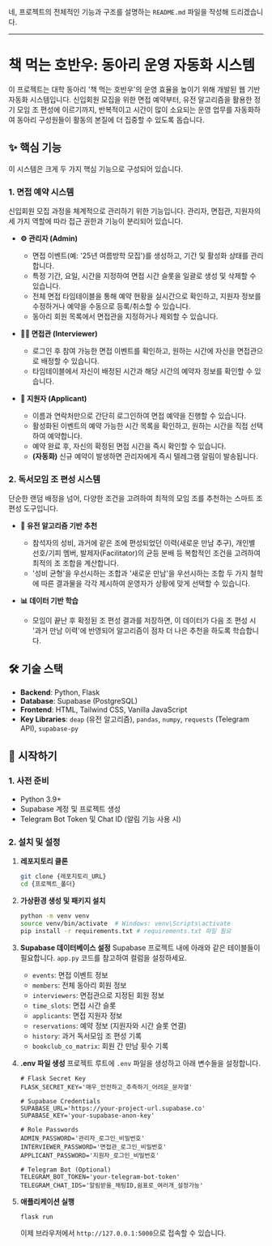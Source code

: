 네, 프로젝트의 전체적인 기능과 구조를 설명하는 `README.md` 파일을 작성해 드리겠습니다.

-----

# 책 먹는 호반우: 동아리 운영 자동화 시스템

이 프로젝트는 대학 동아리 '책 먹는 호반우'의 운영 효율을 높이기 위해 개발된 웹 기반 자동화 시스템입니다. 신입회원 모집을 위한 면접 예약부터, 유전 알고리즘을 활용한 정기 모임 조 편성에 이르기까지, 반복적이고 시간이 많이 소요되는 운영 업무를 자동화하여 동아리 구성원들이 활동의 본질에 더 집중할 수 있도록 돕습니다.


## ✨ 핵심 기능

이 시스템은 크게 두 가지 핵심 기능으로 구성되어 있습니다.

### 1\. 면접 예약 시스템

신입회원 모집 과정을 체계적으로 관리하기 위한 기능입니다. 관리자, 면접관, 지원자의 세 가지 역할에 따라 접근 권한과 기능이 분리되어 있습니다.

  * **⚙️ 관리자 (Admin)**

      * 면접 이벤트(예: '25년 여름방학 모집')를 생성하고, 기간 및 활성화 상태를 관리합니다.
      * 특정 기간, 요일, 시간을 지정하여 면접 시간 슬롯을 일괄로 생성 및 삭제할 수 있습니다.
      * 전체 면접 타임테이블을 통해 예약 현황을 실시간으로 확인하고, 지원자 정보를 수정하거나 예약을 수동으로 등록/취소할 수 있습니다.
      * 동아리 회원 목록에서 면접관을 지정하거나 제외할 수 있습니다.

  * **🧑‍💻 면접관 (Interviewer)**

      * 로그인 후 참여 가능한 면접 이벤트를 확인하고, 원하는 시간에 자신을 면접관으로 배정할 수 있습니다.
      * 타임테이블에서 자신이 배정된 시간과 해당 시간의 예약자 정보를 확인할 수 있습니다.

  * **🙋 지원자 (Applicant)**

      * 이름과 연락처만으로 간단히 로그인하여 면접 예약을 진행할 수 있습니다.
      * 활성화된 이벤트의 예약 가능한 시간 목록을 확인하고, 원하는 시간을 직접 선택하여 예약합니다.
      * 예약 완료 후, 자신의 확정된 면접 시간을 즉시 확인할 수 있습니다.
      * **(자동화)** 신규 예약이 발생하면 관리자에게 즉시 텔레그램 알림이 발송됩니다.

### 2\. 독서모임 조 편성 시스템

단순한 랜덤 배정을 넘어, 다양한 조건을 고려하여 최적의 모임 조를 추천하는 스마트 조 편성 도구입니다.

  * **🤖 유전 알고리즘 기반 추천**

      * 참석자의 성비, 과거에 같은 조에 편성되었던 이력(새로운 만남 추구), 개인별 선호/기피 멤버, 발제자(Facilitator)의 균등 분배 등 복합적인 조건을 고려하여 최적의 조 조합을 계산합니다.
      * '성비 균형'을 우선시하는 조합과 '새로운 만남'을 우선시하는 조합 두 가지 철학에 따른 결과물을 각각 제시하여 운영자가 상황에 맞게 선택할 수 있습니다.

  * **📊 데이터 기반 학습**

      * 모임이 끝난 후 확정된 조 편성 결과를 저장하면, 이 데이터가 다음 조 편성 시 '과거 만남 이력'에 반영되어 알고리즘이 점차 더 나은 추천을 하도록 학습합니다.

## 🛠️ 기술 스택

  * **Backend**: Python, Flask
  * **Database**: Supabase (PostgreSQL)
  * **Frontend**: HTML, Tailwind CSS, Vanilla JavaScript
  * **Key Libraries**: `deap` (유전 알고리즘), `pandas`, `numpy`, `requests` (Telegram API), `supabase-py`

## 🚀 시작하기

### 1\. 사전 준비

  * Python 3.9+
  * Supabase 계정 및 프로젝트 생성
  * Telegram Bot Token 및 Chat ID (알림 기능 사용 시)

### 2\. 설치 및 설정

1.  **레포지토리 클론**

    ```bash
    git clone {레포지토리_URL}
    cd {프로젝트_폴더}
    ```

2.  **가상환경 생성 및 패키지 설치**

    ```bash
    python -m venv venv
    source venv/bin/activate  # Windows: venv\Scripts\activate
    pip install -r requirements.txt # requirements.txt 파일 필요
    ```

3.  **Supabase 데이터베이스 설정**
    Supabase 프로젝트 내에 아래와 같은 테이블들이 필요합니다. `app.py` 코드를 참고하여 컬럼을 설정하세요.

      * `events`: 면접 이벤트 정보
      * `members`: 전체 동아리 회원 정보
      * `interviewers`: 면접관으로 지정된 회원 정보
      * `time_slots`: 면접 시간 슬롯
      * `applicants`: 면접 지원자 정보
      * `reservations`: 예약 정보 (지원자와 시간 슬롯 연결)
      * `history`: 과거 독서모임 조 편성 기록
      * `bookclub_co_matrix`: 회원 간 만남 횟수 기록

4.  **.env 파일 생성**
    프로젝트 루트에 `.env` 파일을 생성하고 아래 변수들을 설정합니다.

    ```env
    # Flask Secret Key
    FLASK_SECRET_KEY='매우_안전하고_추측하기_어려운_문자열'

    # Supabase Credentials
    SUPABASE_URL='https://your-project-url.supabase.co'
    SUPABASE_KEY='your-supabase-anon-key'

    # Role Passwords
    ADMIN_PASSWORD='관리자_로그인_비밀번호'
    INTERVIEWER_PASSWORD='면접관_로그인_비밀번호'
    APPLICANT_PASSWORD='지원자_로그인_비밀번호'

    # Telegram Bot (Optional)
    TELEGRAM_BOT_TOKEN='your-telegram-bot-token'
    TELEGRAM_CHAT_IDS='알림받을_채팅ID,쉼표로_여러개_설정가능'
    ```

5.  **애플리케이션 실행**

    ```bash
    flask run
    ```

    이제 브라우저에서 `http://127.0.0.1:5000`으로 접속할 수 있습니다.
